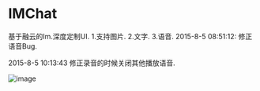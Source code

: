 # IMChat
基于融云的Im.深度定制UI.
 1.支持图片.
 2.文字.
 3.语音.
 2015-8-5 08:51:12:
 修正语音Bug.

 2015-8-5 10:13:43
 修正录音的时候关闭其他播放语音.

![image](https://github.com/q422013/IMChat/blob/master/IM.jpg)